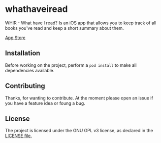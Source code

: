 # whathaveiread

WHIR - What have I read? Is an iOS app that allows you to keep track of all books you've read and keep a short summary about them.

[App Store](https://itunes.apple.com/us/app/whir/id1368037703?ls=1&mt=8)

## Installation

Before working on the project, perform a `pod install` to make all dependencies available.

## Contributing

Thanks, for wanting to contribute. At the moment please open an issue if you have a feature idea or foung a bug.

## License

The project is licensed under the GNU GPL v3 license, as declared in the [LICENSE file.](LICENSE)
